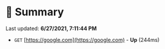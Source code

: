 # 📖 Summary
Last updated: **6/27/2021, 7:11:44 PM**

- `GET` [https://google.com](https://google.com) - **Up** (244ms)
